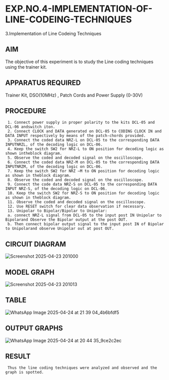 # EXP.NO.4-IMPLEMENTATION-OF-LINE-CODEING-TECHNIQUES

3.Implementation of Line Codeing Techniques 
  
## AIM    
 The objective of this experiment is to study the Line coding techniques using the trainer kit. 
## APPARATUS REQUIRED
Trainer Kit, DSO(10MHz) , Patch Cords and Power Supply (0-30V)   
## PROCEDURE
```
 1. Connect power supply in proper polarity to the kits DCL-05 and DCL-06 andswitch iton.
 2. Connect CLOCK and DATA generated on DCL-05 to CODING CLOCK IN and DATA INPUT respectively by means of the patch-chords provided.
 3. Connect the coded data NRZ-L on DCL-05 to the corresponding DATA INPUTNRZL, of the decoding logic on DCL-06.
 4. Keep the switch SW2 for NRZ-L to ON position for decoding logic as shown intheblock diagram.
 5. Observe the coded and decoded signal on the oscilloscope.
 6. Connect the coded data NRZ-M on DCL-05 to the corresponding DATA INPUTNRZM, of the decoding logic on DCL-06.
 7. Keep the switch SW2 for NRZ –M to ON position for decoding logic as shown in theblock diagram.
 8. Observe the coded and decoded signal on the oscilloscope.
 9. Connect the code data NRZ-S on DCL-05 to the corresponding DATA INPUT NRZ-S, of the decoding logic on DCL-06.
 10. Keep the switch SW2 for NRZ-S to ON position for decoding logic as shown in theblock diagram.
 11. Observe the coded and decoded signal on the oscilloscope.
 12. Use RESET switch for clear data observation if necessary.
 13. Unipolar to Bipolar/Bipolar to Unipolar:
 a. connect NRZ-L signal from DCL-05 to the input post IN Unipolar to Bipolarand Observe the Bipolar output at the post OUT.
 b. Then connect bipolar output signal to the input post IN of Bipolar to Unipolarand observe Unipolar out at post OUT.
```
## CIRCUIT DIAGRAM
![Screenshot 2025-04-23 201000](https://github.com/user-attachments/assets/a0606ec1-8abb-4f53-8b7f-f8d41a2ef14e)

## MODEL GRAPH
![Screenshot 2025-04-23 201013](https://github.com/user-attachments/assets/8ba95486-677d-444e-9d92-81534a69af02)

## TABLE

![WhatsApp Image 2025-04-24 at 21 39 04_4b6bfdf5](https://github.com/user-attachments/assets/801b5d09-a0d5-4971-9adc-a28c5fdf74d3)



## OUTPUT GRAPHS

![WhatsApp Image 2025-04-24 at 20 44 35_9ce2c2ec](https://github.com/user-attachments/assets/3fb7384b-b353-4079-9f0e-7038940de3c1)




## RESULT 
```
 Thus the line coding techniques were analyzed and observed and the graph is spotted.
```
